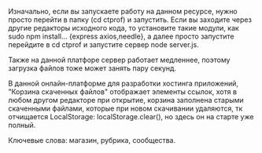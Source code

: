 Изначально, если вы запускаете работу на данном ресурсе, нужно просто перейти в папку (cd ctprof) и запустить. Если вы заходите через другие редакторы исходного кода, то установите такие модули, как sudo npm install... {express axios,needle}, а далее просто запустите перейдите в cd ctprof и запустите сервер node server.js.

Также на данной платфоре сервер работает медленнее, поэтому загрузка файлов тоже может занять пару секунд.

В данной онлайн-платформе для разработки хостинга приложений, "Корзина скаченных файлов" отображает элементы ссылок, хотя в любом другом редакторе при открытие, корзина заполнена старыми скаченными файлами, которые при новом скачивании удаляются, тк отчищается LocalStorage: localStorage.clear(), но здесь он на старте уже полный.

Ключевые слова: магазин, рубрика, сообщества. 
